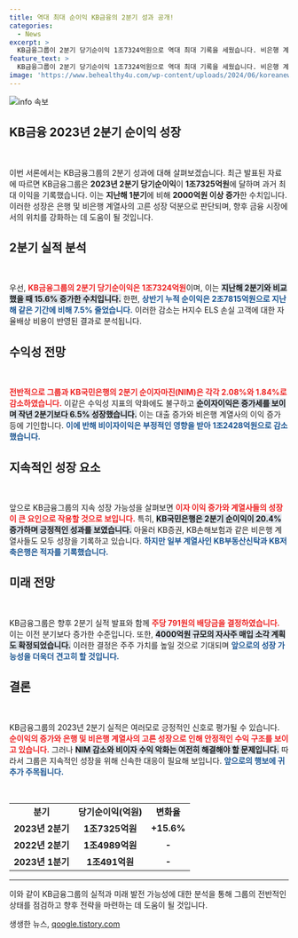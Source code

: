 ```yaml
---
title: 역대 최대 순이익 KB금융의 2분기 성과 공개!
categories:
  - News
excerpt: >
  KB금융그룹이 2분기 당기순이익 1조7324억원으로 역대 최대 기록을 세웠습니다. 비은행 계열사의 기여와 일회성 이익이 돋보였지만, 상반기 누적 순이익은 감소했습니다. 클릭해 자세한 내용을 확인하세요!
feature_text: >
  KB금융그룹이 2분기 당기순이익 1조7324억원으로 역대 최대 기록을 세웠습니다. 비은행 계열사의 기여와 일회성 이익이 돋보였지만, 상반기 누적 순이익은 감소했습니다. 클릭해 자세한 내용을 확인하세요!
image: 'https://www.behealthy4u.com/wp-content/uploads/2024/06/koreanews.jpg'
---
```


<p><img src="https://www.behealthy4u.com/wp-content/uploads/2024/06/koreanews.jpg" alt="info 속보" /></p>

<h2 data-ke-size="size26">KB금융 2023년 2분기 순이익 성장</h2>

<p data-ke-size="size16">&nbsp;</p>

<p>이번 서론에서는 KB금융그룹의 2분기 성과에 대해 살펴보겠습니다. 최근 발표된 자료에 따르면 KB금융그룹은 <strong>2023년 2분기 당기순이익</strong>이 <strong>1조7325억원</strong>에 달하며 과거 최대 이익을 기록했습니다. 이는 <strong>지난해 1분기</strong>에 비해 <strong>2000억원 이상 증가</strong>한 수치입니다. 이러한 성장은 은행 및 비은행 계열사의 고른 성장 덕분으로 판단되며, 향후 금융 시장에서의 위치를 강화하는 데 도움이 될 것입니다.</p>

<h2 data-ke-size="size26">2분기 실적 분석</h2>

<p data-ke-size="size16">&nbsp;</p>

<p>우선, <b><span style="color: #ee2323;">KB금융그룹의 2분기 당기순이익은 1조7324억원</span></b>이며, 이는 <b><span style="background-color: #21538527;">지난해 2분기와 비교했을 때 15.6% 증가한 수치입니다.</span></b> 한편, <b><span style="color: #1a5490;">상반기 누적 순이익은 2조7815억원으로 지난해 같은 기간에 비해 7.5% 줄었습니다.</span></b> 이러한 감소는 H지수 ELS 손실 고객에 대한 자율배상 비용이 반영된 결과로 분석됩니다. </p>

<h2 data-ke-size="size26">수익성 전망</h2>

<p data-ke-size="size16">&nbsp;</p>

<p><b><span style="color: #ee2323;">전반적으로 그룹과 KB국민은행의 2분기 순이자마진(NIM)은 각각 2.08%와 1.84%로 감소하였습니다.</span></b> 이같은 수익성 지표의 악화에도 불구하고 <b><span style="background-color: #21538527;">순이자이익은 증가세를 보이며 작년 2분기보다 6.5% 성장했습니다.</span></b> 이는 대출 증가와 비은행 계열사의 이익 증가 등에 기인합니다. <b><span style="color: #1a5490;">이에 반해 비이자이익은 부정적인 영향을 받아 1조2428억원으로 감소했습니다.</span></b></p>

<h2 data-ke-size="size26">지속적인 성장 요소</h2>

<p data-ke-size="size16">&nbsp;</p>

<p>앞으로 KB금융그룹의 지속 성장 가능성을 살펴보면 <b><span style="color: #ee2323;">이자 이익 증가와 계열사들의 성장이 큰 요인으로 작용할 것으로 보입니다.</span></b> 특히, <b><span style="background-color: #21538527;">KB국민은행은 2분기 순이익이 20.4% 증가하며 긍정적인 성과를 보였습니다.</span></b> 아울러 KB증권, KB손해보험과 같은 비은행 계열사들도 모두 성장을 기록하고 있습니다. <b><span style="color: #1a5490;">하지만 일부 계열사인 KB부동산신탁과 KB저축은행은 적자를 기록했습니다.</span></b></p>

<h2 data-ke-size="size26">미래 전망</h2>

<p data-ke-size="size16">&nbsp;</p>

<p>KB금융그룹은 향후 2분기 실적 발표와 함께 <b><span style="color: #ee2323;">주당 791원의 배당금을 결정하였습니다.</span></b> 이는 이전 분기보다 증가한 수준입니다. 또한, <b><span style="background-color: #21538527;">4000억원 규모의 자사주 매입 소각 계획도 확정되었습니다.</span></b> 이러한 결정은 주주 가치를 높일 것으로 기대되며 <b><span style="color: #1a5490;">앞으로의 성장 가능성을 더욱더 견고히 할 것입니다.</span></b></p>

<h2 data-ke-size="size26">결론</h2>

<p data-ke-size="size16">&nbsp;</p>

<p>KB금융그룹의 2023년 2분기 실적은 여러모로 긍정적인 신호로 평가될 수 있습니다. <b><span style="color: #ee2323;">순이익의 증가와 은행 및 비은행 계열사의 고른 성장으로 인해 안정적인 수익 구조를 보이고 있습니다.</span></b> 그러나 <b><span style="background-color: #21538527;">NIM 감소와 비이자 수익 악화는 여전히 해결해야 할 문제입니다.</span></b> 따라서 그룹은 지속적인 성장을 위해 신속한 대응이 필요해 보입니다. <b><span style="color: #1a5490;">앞으로의 행보에 귀추가 주목됩니다.</span></b></p>

<p data-ke-size="size16">&nbsp;</p>

<table style="width: 100%;">
<tr>
<td style="text-align: center; height: 17px;"><b>분기</b></td>
<td style="text-align: center; height: 17px;"><b>당기순이익(억원)</b></td>
<td style="text-align: center; height: 17px;"><b>변화율</b></td>
</tr>
<tr>
<td style="text-align: center; height: 17px;"><b>2023년 2분기</b></td>
<td style="text-align: center; height: 17px;"><b>1조7325억원</b></td>
<td style="text-align: center; height: 17px;"><b>+15.6%</b></td>
</tr>
<tr>
<td style="text-align: center; height: 17px;"><b>2022년 2분기</b></td>
<td style="text-align: center; height: 17px;"><b>1조4989억원</b></td>
<td style="text-align: center; height: 17px;"><b>-</b></td>
</tr>
<tr>
<td style="text-align: center; height: 17px;"><b>2023년 1분기</b></td>
<td style="text-align: center; height: 17px;"><b>1조491억원</b></td>
<td style="text-align: center; height: 17px;"><b>-</b></td>
</tr>
</table>

<hr/> 

<p>이와 같이 KB금융그룹의 실적과 미래 발전 가능성에 대한 분석을 통해 그룹의 전반적인 상태를 점검하고 향후 전략을 마련하는 데 도움이 될 것입니다.</p>
생생한 뉴스, <a href="https://qoogle.tistory.com" rel="dofollow">qoogle.tistory.com</a>


